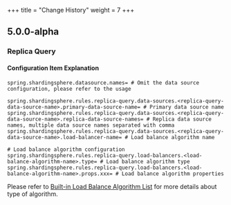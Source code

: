 +++
title = "Change History"
weight = 7
+++

## 5.0.0-alpha

### Replica Query

#### Configuration Item Explanation

```properties
spring.shardingsphere.datasource.names= # Omit the data source configuration, please refer to the usage

spring.shardingsphere.rules.replica-query.data-sources.<replica-query-data-source-name>.primary-data-source-name= # Primary data source name
spring.shardingsphere.rules.replica-query.data-sources.<replica-query-data-source-name>.replica-data-source-names= # Replica data source names, multiple data source names separated with comma
spring.shardingsphere.rules.replica-query.data-sources.<replica-query-data-source-name>.load-balancer-name= # Load balance algorithm name

# Load balance algorithm configuration
spring.shardingsphere.rules.replica-query.load-balancers.<load-balance-algorithm-name>.type= # Load balance algorithm type
spring.shardingsphere.rules.replica-query.load-balancers.<load-balance-algorithm-name>.props.xxx= # Load balance algorithm properties
```

Please refer to [Built-in Load Balance Algorithm List](/en/user-manual/shardingsphere-jdbc/configuration/built-in-algorithm/load-balance) for more details about type of algorithm.
